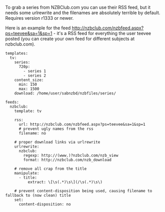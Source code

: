 To grab a series from NZBClub.com you can use their RSS feed, but it needs some urlrewrite and the filenames are absolutely terrible by default. Requires version r1333 or newer.  
  
Here is an example for the feed http://nzbclub.com/nzbfeed.aspx?ps=teevee&sa=1&sp=1 - it's a RSS feed for everything the user teevee posted (you can create your own feed for different subjects at nzbclub.com).  
  
```
templates:
  tv:
    series:
      720p:
        - series 1
        - series 2
    content_size:
      min: 150
      max: 1500
    download: /home/user/sabnzbd/nzbfiles/series/

feeds:
  nzbclub:
    template: tv

    rss: 
      url: http://nzbclub.com/nzbfeed.aspx?ps=teevee&sa=1&sp=1
      # prevent ugly names from the rss
      filename: no

    # proper download links via urlrewrite
    urlrewrite:
      nzbclub:
        regexp: http://(www.)?nzbclub.com/nzb_view
        format: http://nzbclub.com/nzb_download

    # remove all crap from the title
    manipulate:                                                  
      - title:
          extract: \[\s(.*)\s\](/\s(.*)\s\)

    # prevent content-disposition being used, causing filename to fallback to (now clean) title
    set:
      content-disposition: no
```